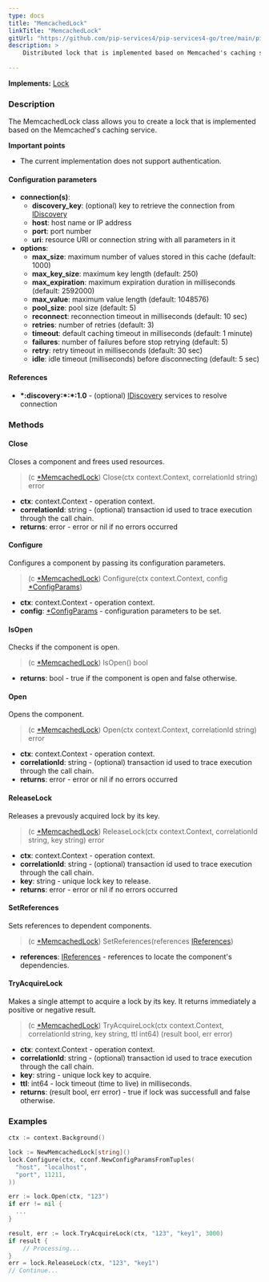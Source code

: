 ```yaml
---
type: docs
title: "MemcachedLock"
linkTitle: "MemcachedLock"
gitUrl: "https://github.com/pip-services4/pip-services4-go/tree/main/pip-services4-memcached-go"
description: >
    Distributed lock that is implemented based on Memcached's caching service.
 
---
```


**Implements:** [Lock](../../../components/lock/lock) 

### Description
The MemcachedLock class allows you to create a lock that is implemented based on the Memcached's caching service.

**Important points**
- The current implementation does not support authentication.

#### Configuration parameters

- **connection(s)**:           
    - **discovery_key**: (optional) key to retrieve the connection from [IDiscovery](../../../components/connect/idiscovery)
    - **host**: host name or IP address
    - **port**: port number
    - **uri**: resource URI or connection string with all parameters in it
- **options**:
    - **max_size**: maximum number of values stored in this cache (default: 1000)        
    - **max_key_size**: maximum key length (default: 250)
    - **max_expiration**: maximum expiration duration in milliseconds (default: 2592000)
    - **max_value**: maximum value length (default: 1048576)
    - **pool_size**: pool size (default: 5)
    - **reconnect**: reconnection timeout in milliseconds (default: 10 sec)
    - **retries**: number of retries (default: 3)
    - **timeout**: default caching timeout in milliseconds (default: 1 minute)
    - **failures**: number of failures before stop retrying (default: 5)
    - **retry**: retry timeout in milliseconds (default: 30 sec)
    - **idle**: idle timeout (milliseconds) before disconnecting (default: 5 sec)

#### References

- **\*:discovery:\*:\*:1.0** - (optional) [IDiscovery](../../../components/connect/idiscovery) services to resolve connection



### Methods

#### Close
Closes a component and frees used resources.

> (c [*MemcachedLock]()) Close(ctx context.Context, correlationId string) error

- **ctx**: context.Context - operation context.
- **correlationId**: string - (optional) transaction id used to trace execution through the call chain.
- **returns**: error - error or nil if no errors occurred

#### Configure
Configures a component by passing its configuration parameters.

> (c [*MemcachedLock]()) Configure(ctx context.Context, config [*ConfigParams](../../../commons/config/config_params))

- **ctx**: context.Context - operation context.
- **config**: [*ConfigParams](../../../commons/config/config_params) - configuration parameters to be set.

#### IsOpen
Checks if the component is open.

> (c [*MemcachedLock]()) IsOpen() bool

- **returns**: bool - true if the component is open and false otherwise.


#### Open
Opens the component.

> (c [*MemcachedLock]()) Open(ctx context.Context, correlationId string) error

- **ctx**: context.Context - operation context.
- **correlationId**: string - (optional) transaction id used to trace execution through the call chain.
- **returns**: error - error or nil if no errors occurred

#### ReleaseLock
Releases a prevously acquired lock by its key.

> (c [*MemcachedLock]()) ReleaseLock(ctx context.Context, correlationId string, key string) error

- **ctx**: context.Context - operation context.
- **correlationId**: string - (optional) transaction id used to trace execution through the call chain.
- **key**: string - unique lock key to release.
- **returns**: error - error or nil if no errors occurred


#### SetReferences
Sets references to dependent components.

> (c [*MemcachedLock]()) SetReferences(references [IReferences](../../../commons/refer/ireferences))

- **references**: [IReferences](../../../commons/refer/ireferences) - references to locate the component's dependencies.


#### TryAcquireLock
Makes a single attempt to acquire a lock by its key.
It returns immediately a positive or negative result.

> (c [*MemcachedLock]()) TryAcquireLock(ctx context.Context, correlationId string, key string, ttl int64) (result bool, err error)

- **ctx**: context.Context - operation context.
- **correlationId**: string - (optional) transaction id used to trace execution through the call chain.
- **key**: string - unique lock key to acquire.
- **ttl**: int64 - lock timeout (time to live) in milliseconds.
- **returns**: (result bool, err error) - true if lock was successfull and false otherwise.


### Examples
```go
ctx := context.Background()

lock := NewMemcachedLock[string]()
lock.Configure(ctx, cconf.NewConfigParamsFromTuples(
  "host", "localhost",
  "port", 11211,
))

err := lock.Open(ctx, "123")
if err != nil {
  ...
}

result, err := lock.TryAcquireLock(ctx, "123", "key1", 3000)
if result {
	// Processing...
}
err = lock.ReleaseLock(ctx, "123", "key1")
// Continue...
```

